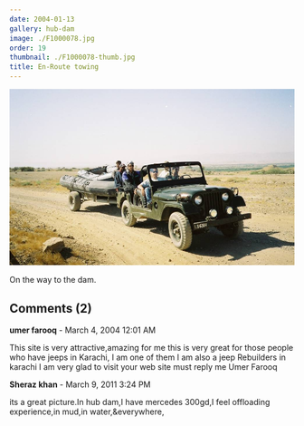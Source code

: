 ```yaml
---
date: 2004-01-13
gallery: hub-dam
image: ./F1000078.jpg
order: 19
thumbnail: ./F1000078-thumb.jpg
title: En-Route towing
---
```


![En-Route towing](./F1000078.jpg)

On the way to the dam.

<div id="comments">

## Comments (2)

<div id="comment">

**umer farooq** - March  4, 2004 12:01 AM

This site is very attractive,amazing for me
this is very great for those people who have
jeeps in Karachi, I am one of them
I am also a jeep Rebuilders in karachi
I am very glad to visit your web site
must reply me
Umer Farooq

</div>

<div id="comment">

**Sheraz khan** - March  9, 2011  3:24 PM

its a great picture.In hub dam,I have mercedes 300gd,I feel offloading experience,in mud,in water,&everywhere,

</div>

</div>